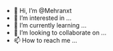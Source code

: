- 👋 Hi, I’m @Mehranxt
- 👀 I’m interested in ...
- 🌱 I’m currently learning ...
- 💞️ I’m looking to collaborate on ...
- 📫 How to reach me ...

<!---
Mehranxt/Mehranxt is a ✨ special ✨ repository because its `README.md` (this file) appears on your GitHub profile.
You can click the Preview link to take a look at your changes.
--->
